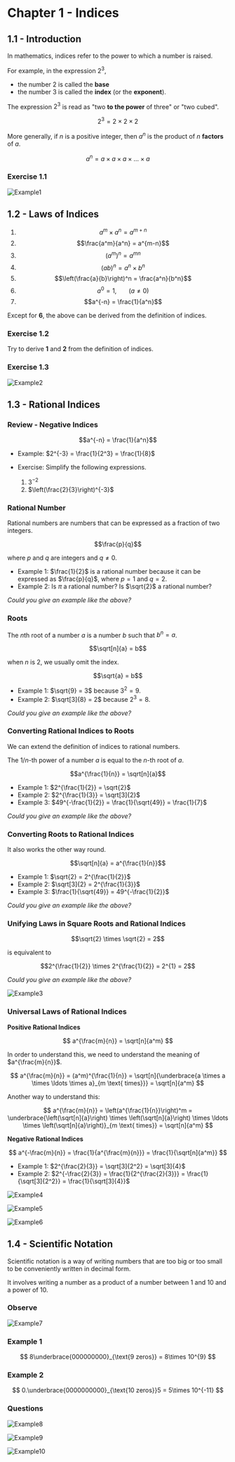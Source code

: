 # Chapter 1 - Indices

## 1.1 - Introduction

In mathematics, indices refer to the power to which a number is raised. 

For example, in the expression $2^3$, 
* the number 2 is called the **base** 
* the number 3 is called the **index** (or the **exponent**). 

The expression $2^3$ is read as "two **to the power** of three" or "two cubed". 

$$ 2^3 = 2 \times 2 \times 2 $$

More generally, if $n$ is a positive integer, then $a^n$ is the product of $n$ **factors** of $a$.

$$a^n = a \times a \times a \times \ldots \times a$$

### Exercise 1.1

![Example1](Example1.png)

## 1.2 - Laws of Indices

1. $$a^m \times a^n = a^{m+n}$$
2. $$\frac{a^m}{a^n} = a^{m-n}$$
3. $$(a^m)^n = a^{mn}$$
4. $$(ab)^n = a^n \times b^n$$
5.  $$\left(\frac{a}{b}\right)^n = \frac{a^n}{b^n}$$
6. $$a^0 = 1, ~~~~~~~ (a \neq 0) $$
7. $$a^{-n} = \frac{1}{a^n}$$

Except for **6**, the above can be derived from the definition of indices. 

### Exercise 1.2

Try to derive **1** and **2** from the definition of indices.

### Exercise 1.3

![Example2](Example2.png)

## 1.3 - Rational Indices

### Review - Negative Indices

$$a^{-n} = \frac{1}{a^n}$$

* Example: $2^{-3} = \frac{1}{2^3} = \frac{1}{8}$

* Exercise: Simplify the following expressions.

  1. $3^{-2}$
  2. $\left(\frac{2}{3}\right)^{-3}$

### Rational Number

Rational numbers are numbers that can be expressed as a fraction of two integers.

$$\frac{p}{q}$$

where $p$ and $q$ are integers and $q \neq 0$.

* Example 1: $\frac{1}{2}$ is a rational number because it can be expressed as $\frac{p}{q}$, where $p = 1$ and $q = 2$.
* Example 2: Is $\pi$ a rational number? Is $\sqrt{2}$ a rational number?

*Could you give an example like the above?*

### Roots

The $n$th root of a number $a$ is a number $b$ such that $b^n = a$.

$$\sqrt[n]{a} = b$$

when $n$ is 2, we usually omit the index.

$$\sqrt{a} = b$$

* Example 1: $\sqrt{9} = 3$ because $3^2 = 9$. 
* Example 2: $\sqrt[3]{8} = 2$ because $2^3 = 8$.

*Could you give an example like the above?*

### Converting Rational Indices to Roots

We can extend the definition of indices to rational numbers.

The $1/n$-th power of a number $a$ is equal to the $n$-th root of $a$.

$$a^{\frac{1}{n}} = \sqrt[n]{a}$$

* Example 1: $2^{\frac{1}{2}} = \sqrt{2}$
* Example 2: $2^{\frac{1}{3}} = \sqrt[3]{2}$
* Example 3: $49^{-\frac{1}{2}} = \frac{1}{\sqrt{49}} = \frac{1}{7}$

*Could you give an example like the above?*

### Converting Roots to Rational Indices

It also works the other way round.

$$\sqrt[n]{a} = a^{\frac{1}{n}}$$

* Example 1: $\sqrt{2} = 2^{\frac{1}{2}}$
* Example 2: $\sqrt[3]{2} = 2^{\frac{1}{3}}$
* Example 3: $\frac{1}{\sqrt{49}} = 49^{-\frac{1}{2}}$

*Could you give an example like the above?*

### Unifying Laws in Square Roots and Rational Indices

$$\sqrt{2} \times \sqrt{2} = 2$$

is equivalent to

$$2^{\frac{1}{2}} \times 2^{\frac{1}{2}} = 2^{1} = 2$$

*Could you give an example like the above?*

![Example3](Example3.jpg)

### Universal Laws of Rational Indices

**Positive Rational Indices**

$$ a^{\frac{m}{n}} = \sqrt[n]{a^m} $$

In order to understand this, we need to understand the meaning of $a^{\frac{m}{n}}$.

$$ a^{\frac{m}{n}} = (a^m)^{\frac{1}{n}} = \sqrt[n]{\underbrace{a \times a \times \ldots \times a}_{m \text{ times}}} = \sqrt[n]{a^m} $$

Another way to understand this:

$$ a^{\frac{m}{n}} = \left(a^{\frac{1}{n}}\right)^m 
= \underbrace{\left(\sqrt[n]{a}\right) \times \left(\sqrt[n]{a}\right) \times \ldots \times \left(\sqrt[n]{a}\right)}_{m \text{ times}} = \sqrt[n]{a^m} $$

**Negative Rational Indices**

$$ a^{-\frac{m}{n}} = \frac{1}{a^{\frac{m}{n}}} = \frac{1}{\sqrt[n]{a^m}} $$

* Example 1: $2^{\frac{2}{3}} = \sqrt[3]{2^2} = \sqrt[3]{4}$
* Example 2: $2^{-\frac{2}{3}} = \frac{1}{2^{\frac{2}{3}}} = \frac{1}{\sqrt[3]{2^2}} = \frac{1}{\sqrt[3]{4}}$


![Example4](Example4.jpg)

![Example5](Example5.jpg)

![Example6](Example6.jpg)

## 1.4 - Scientific Notation

Scientific notation is a way of writing numbers that are too big or too small to be conveniently written in decimal form.

It involves writing a number as a product of a number between 1 and 10 and a power of 10.

### Observe

![Example7](Example7.jpg)

### Example 1

$$ 8\underbrace{000000000}_{\text{9 zeros}} = 8\times 10^{9} $$

### Example 2

$$ 0.\underbrace{0000000000}_{\text{10 zeros}}5 = 5\times 10^{-11} $$

### Questions

![Example8](Example8.jpg)

![Example9](Example9.jpg)

![Example10](Example10.jpg)